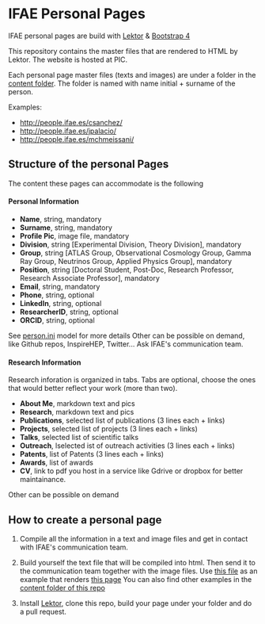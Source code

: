 # IFAE Personal Pages

IFAE personal pages are build with [Lektor](https://www.getlektor.com/) & [Bootstrap 4](http://getbootstrap.com/)

This repository contains the master files that are rendered to HTML by Lektor. The website is hosted at PIC.

Each personal page master files (texts and images) are under a folder in the [content folder](https://github.com/IFAE/people/tree/master/content). The folder is named with name initial + surname of the person.

Examples:

- http://people.ifae.es/csanchez/
- http://people.ifae.es/jpalacio/
- http://people.ifae.es/mchmeissani/

## Structure of the personal Pages
The content these pages can accommodate is the following 

#### Personal Information
- **Name**, string, mandatory
- **Surname**, string, mandatory
- **Profile Pic**, image file, mandatory
- **Division**, string [Experimental Division, Theory Division], mandatory
- **Group**, string [ATLAS Group, Observational Cosmology Group, Gamma Ray Group, Neutrinos Group, Applied Physics Group], mandatory
- **Position**, string [Doctoral Student, Post-Doc, Research Professor, Research Associate Professor], mandatory
- **Email**, string, mandatory
- **Phone**, string, optional
- **LinkedIn**, string, optional
- **ResearcherID**, string, optional
- **ORCID**, string, optional

See [person.ini](https://github.com/IFAE/people/blob/master/models/person.ini) model for more details
Other can be possible on demand, like Github repos, InspireHEP, Twitter... Ask IFAE's communication team.

#### Research Information
Research inforation is organized in tabs. Tabs are optional, choose the ones that would better reflect your work (more than two).

- **About Me**, markdown text and pics
- **Research**, markdown text and pics
- **Publications**, selected list of publications (3 lines each + links)
- **Projects**, selected list of projects (3 lines each + links)
- **Talks**, selected list of scientific talks
- **Outreach**, lselected ist of outreach activities (3 lines each + links)
- **Patents**, list of Patents (3 lines each + links)
- **Awards**, list of awards
- **CV**, link to pdf you host in a service like Gdrive or dropbox for better maintainance.

Other can be possible on demand

## How to create a personal page

1. Compile all the information in a text and image files and get in contact with IFAE's communication team.

2. Build yourself the text file that will be compiled into html. Then send it to the communication team together with the image files. Use [this file](https://github.com/IFAE/people/blob/master/content/csanchez/contents.lr) as an example that renders [this page](http://people.ifae.es/csanchez/)
You can also find other examples in the [content folder of this repo](https://github.com/IFAE/people/tree/master/content)

3. Install [Lektor](https://www.getlektor.com/), clone this repo, build your page under your folder and do a pull request.